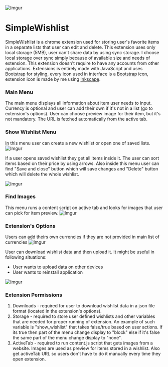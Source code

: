 ![Imgur](https://i.imgur.com/7cce2o4.png)

 # SimpleWishlist
SimpleWishlist is a chrome extension used for storing user's favorite items in a separate lists that user can edit and delete. This extension uses only local storage (5MB), user can't share data by using sync storage. I choose local storage over sync simply because of available size and needs of extension. This extension doesn't require to have any accounts from other applications. Extensions is entirely made with JavaScript and uses [Bootstrap](https://getbootstrap.com/) for styling, every icon used in interface is a [Bootstrap](https://getbootstrap.com/) icon, extension icon is made by me using [Inkscape](https://inkscape.org/).

### Main Menu
The main menu displays all information about item user needs to input. Currency is optional and user can add their own if it's not in a list (go to extension's options). User can choose preview image for their item, but it's not mandatory. The URL is fetched automatically from the active tab.

### Show Wishlist Menu
In this menu user can create a new wishlist or open one of saved lists.
![Imgur](https://i.imgur.com/AhFp7V1.png)

If a user opens saved wishlist they get all items inside it. The user can sort items based on their price by using arrows. Also inside this menu user can find "Save and close" button which will save changes and "Delete" button which will delete the whole wishlist.

![Imgur](https://i.imgur.com/sQu5oKf.png)

### Find Images
This menu runs a content script on active tab and looks for images that user can pick for item preview.
![Imgur](https://i.imgur.com/0J07Dso.png)

### Extension's Options
Users can add theirs own currencies if they are not provided in main list of currencies
![Imgur](https://i.imgur.com/eFFgm4p.png)

User can download wishlist data and then upload it. It might be useful in following situations:
- User wants to upload data on other devices
- User wants to reinstall application

![Imgur](https://i.imgur.com/asMbtXJ.png)

### Extension Permissions
1. Downloads - required for user to download wishlist data in a json file format (located in the extension's options).
2. Storage - required to store user defined wishlists and other variables that are needed for proper running of extension. An example of such variable is "show_wishlist" that takes false/true based on user actions. If its true then part of the menu change display to "block" else if it's false the same part of the menu change display to "none".
3. ActiveTab - required to run content.js script that gets images from a website. Images are used as preview for items stored in a wishlist. Also get activeTab URL so users don't have to do it manually every time they open extension.
